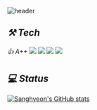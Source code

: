 ![header](https://capsule-render.vercel.app/api?type=Waving&color=auto&height=300&text=Sanghyeon&fontSize=90)
## _⚒ Tech_

###### 👍 A++ <img src="https://img.shields.io/badge/SpringBoot-ABF200?style=flat-square&logo=SpringBoot&logoColor=white"/></a> <img src="https://img.shields.io/badge/React-00D8FF?style=flat-square&logo=React&logoColor=white"/></a> <img src="https://img.shields.io/badge/MySQL-00A2C9?style=flat-square&logo=MySQL&logoColor=white"/></a> <img src="https://img.shields.io/badge/C++-00599C?style=flat-square&logo=cplusplus&logoColor=white"/></a>

## _💻 Status_

[![Sanghyeon's GitHub stats](https://github-readme-stats.vercel.app/api?username=luck2901)](https://github.com/anuraghazra/github-readme-stats)

